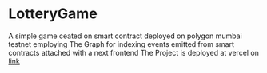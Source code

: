 # LotteryGame
A simple game ceated on smart contract deployed on polygon mumbai testnet employing The Graph for indexing events emitted from smart contracts attached with a next frontend 
The Project is deployed at vercel on [link](https://lottery-game-rho.vercel.app/)
